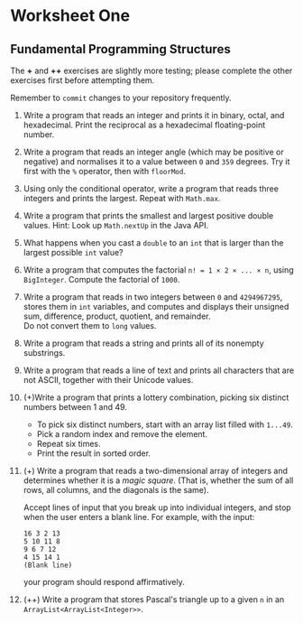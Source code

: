 # Worksheet One 

## Fundamental Programming Structures

The **+** and **++** exercises are slightly more testing; please complete the other exercises first
before attempting them.

Remember to `commit` changes to your repository frequently.

1. Write a program that reads an integer and prints it in binary, octal, and hexadecimal. 
   Print the reciprocal as a hexadecimal floating-point number.
2. Write a program that reads an integer angle (which may be positive or negative) and 
   normalises it to a value between `0` and `359` degrees. 
   Try it first with the `%` operator, then with `floorMod`.
3. Using only the conditional operator, write a program that reads three integers and 
   prints the largest. Repeat with `Math.max`.
4. Write a program that prints the smallest and largest positive double values. 
   Hint: Look up `Math.nextUp` in the Java API.
5. What happens when you cast a `double` to an `int` that is larger than the largest 
   possible `int` value?
6. Write a program that computes the factorial `n! = 1 × 2 × ... × n`, using `BigInteger`. 
   Compute the factorial of `1000`.
7. Write a program that reads in two integers between `0` and `4294967295`, stores them in `int` 
   variables, and computes and displays their unsigned sum, difference, product, quotient, 
   and remainder.<br/>
   Do not convert them to `long` values.
8. Write a program that reads a string and prints all of its nonempty substrings.
1. Write a program that reads a line of text and prints all characters that are not ASCII, 
   together with their Unicode values.
1. (+)Write a program that prints a lottery combination, picking six distinct 
   numbers between 1 and 49. 
   + To pick six distinct numbers, start with an array list filled with `1...49`. 
   + Pick a random index and remove the element. 
   + Repeat six times. 
   + Print the result in sorted order.
1. (+) Write a program that reads a two-dimensional array of integers and determines whether 
   it is a *magic square*. (That is, whether the sum of all rows, all columns, and the diagonals is 
   the same). 
   
   Accept lines of input that you break up into individual integers, 
   and stop when the user enters a blank line. For example, with the input:
   
   ```
   16 3 2 13
   5 10 11 8
   9 6 7 12
   4 15 14 1
   (Blank line)
   ```
   your program should respond affirmatively.
1. (++) Write a program that stores Pascal's triangle up to a given `n` in an `ArrayList<ArrayList<Integer>>`.
